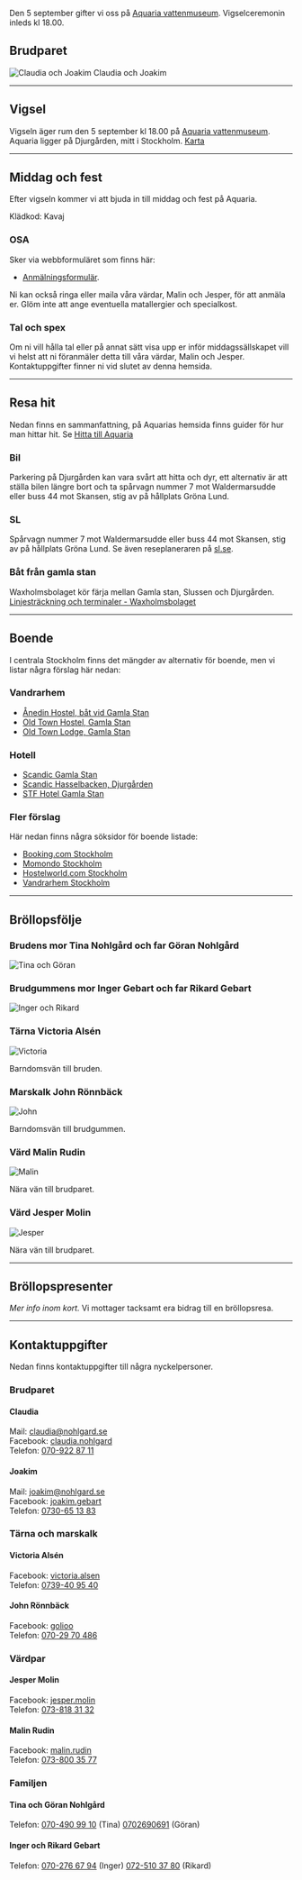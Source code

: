 Den 5 september gifter vi oss på [Aquaria vattenmuseum](http://aquaria.se/).
Vigselceremonin inleds kl 18.00.

## Brudparet

![Claudia och Joakim](/assets/images/brudpar.jpg) Claudia och Joakim

---

## Vigsel

Vigseln äger rum den 5 september kl 18.00 på [Aquaria
vattenmuseum](http://aquaria.se/). Aquaria ligger på Djurgården, mitt i
Stockholm. [Karta](https://www.google.se/maps/place/Aquaria+Vattenmuseum/)

---

## Middag och fest

Efter vigseln kommer vi att bjuda in till middag och fest på Aquaria.

Klädkod: Kavaj

### OSA

Sker via webbformuläret som finns här:

 - [Anmälningsformulär](http://goo.gl/forms/FrqIvG4RT3).

Ni kan också ringa eller maila våra värdar, Malin och Jesper, för att anmäla
er. Glöm inte att ange eventuella matallergier och specialkost.

### Tal och spex

Om ni vill hålla tal eller på annat sätt visa upp er inför middagssällskapet vill
vi helst att ni föranmäler detta till våra värdar, Malin och Jesper.
Kontaktuppgifter finner ni vid slutet av denna hemsida.

---

## Resa hit

Nedan finns en sammanfattning, på Aquarias hemsida finns guider för hur man
hittar hit. Se [Hitta till Aquaria](http://aquaria.se/Infor-besoket/HITTA-HIT/)

### Bil

Parkering på Djurgården kan vara svårt att hitta och dyr, ett alternativ är att
ställa bilen längre bort och ta spårvagn nummer 7 mot Waldermarsudde eller buss
44 mot Skansen, stig av på hållplats Gröna Lund.

### SL

Spårvagn nummer 7 mot Waldermarsudde eller buss 44 mot Skansen, stig av på
hållplats Gröna Lund. Se även reseplaneraren på [sl.se](http://sl.se/).

### Båt från gamla stan

Waxholmsbolaget kör färja mellan Gamla stan, Slussen och Djurgården.
[Linjesträckning och terminaler - Waxholmsbolaget](http://www.waxholmsbolaget.se/resa/djurgardsfarjan/terminaler/)

---

## Boende

I centrala Stockholm finns det mängder av alternativ för boende, men vi listar
några förslag här nedan:

### Vandrarhem

 - [Ånedin Hostel, båt vid Gamla Stan](http://www.anedinhostel.com/)
 - [Old Town Hostel, Gamla Stan](http://www.oldtownhostel-stockholm.com/)
 - [Old Town Lodge, Gamla Stan](http://oldtownlodge.se/)

### Hotell

 - [Scandic Gamla Stan](http://www.scandichotels.se/Hotels/Sverige/Stockholm/Scandic-Gamla-Stan/)
 - [Scandic Hasselbacken, Djurgården](http://www.scandichotels.se/Hotels/Sverige/Stockholm/Scandic-Hasselbacken/)
 - [STF Hotel Gamla Stan](http://www.hotelgamlastan.se/hostel.aspx)

### Fler förslag

Här nedan finns några söksidor för boende listade:

 - [Booking.com Stockholm](http://www.booking.com/Stockholm-Hotels‎)
 - [Momondo Stockholm](http://www.momondo.se/hotell-stockholm)
 - [Hostelworld.com Stockholm](http://www.hostelworld.com/Stockholm)
 - [Vandrarhem Stockholm](http://www.vandrarhemstockholm.biz/)

---

## Bröllopsfölje

### Brudens mor Tina Nohlgård och far Göran Nohlgård

![Tina och Göran](/assets/images/tina-goran.jpg)

### Brudgummens mor Inger Gebart och far Rikard Gebart

![Inger och Rikard](/assets/images/inger-rikard.jpg)

### Tärna Victoria Alsén

![Victoria](/assets/images/victoria.jpg)

Barndomsvän till bruden.

### Marskalk John Rönnbäck

![John](/assets/images/john.jpg)

Barndomsvän till brudgummen.

### Värd Malin Rudin

![Malin](/assets/images/malin.jpg)

Nära vän till brudparet.

### Värd Jesper Molin

![Jesper](/assets/images/jesper.jpg)

Nära vän till brudparet.

---

## Bröllopspresenter

*Mer info inom kort.*
Vi mottager tacksamt era bidrag till en bröllopsresa.

---

## Kontaktuppgifter

Nedan finns kontaktuppgifter till några nyckelpersoner.

### Brudparet

#### Claudia

Mail: [claudia@nohlgard.se](mailto:claudia@nohlgard.se)<br />
Facebook: [claudia.nohlgard](https://www.facebook.com/claudia.nohlgard)<br />
Telefon: [070-922 87 11](tel:+46709228711)

#### Joakim

Mail: [joakim@nohlgard.se](mailto:joakim@nohlgard.se)<br />
Facebook: [joakim.gebart](https://www.facebook.com/joakim.gebart)<br />
Telefon: [0730-65 13 83](tel:+46730651383)

### Tärna och marskalk

#### Victoria Alsén

Facebook: [victoria.alsen](https://www.facebook.com/victoria.alsen)<br />
Telefon: [0739-40 95 40](tel:+46739409540)

#### John Rönnbäck

Facebook: [golioo](https://www.facebook.com/golioo)<br />
Telefon: [070-29 70 486](tel:+46702970486)

### Värdpar

#### Jesper Molin

Facebook: [jesper.molin](https://www.facebook.com/jesper.molin)<br />
Telefon: [073-818 31 32](tel:+46738183132)

#### Malin Rudin

Facebook: [malin.rudin](https://www.facebook.com/malin.rudin)<br />
Telefon: [073-800 35 77](tel:+46738003577)

### Familjen

#### Tina och Göran Nohlgård

Telefon: [070-490 99 10](tel:+46704909910) (Tina) [0702690691](tel:+46702690691) (Göran)

#### Inger och Rikard Gebart

Telefon: [070-276 67 94](tel:+46702766794) (Inger) [072-510 37 80](tel:+46725103780) (Rikard)

